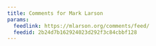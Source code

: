 ```yaml
---
title: Comments for Mark Larson
params:
  feedlink: https://mlarson.org/comments/feed/
  feedid: 2b24d7b162924023d292f3c84cbbf128
---
```

